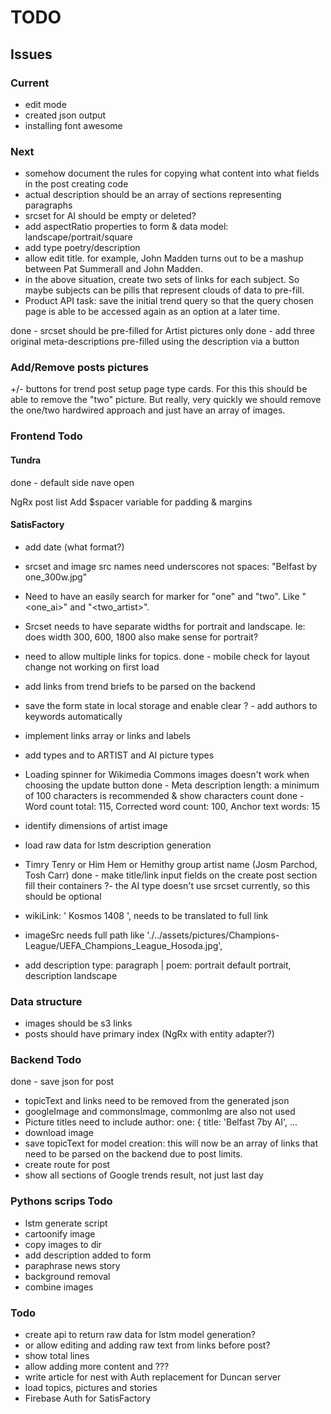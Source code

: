 # TODO

## Issues

### Current

- edit mode
- created json output
- installing font awesome

### Next

- somehow document the rules for copying what content into what fields in the post creating code
- actual description should be an array of sections representing paragraphs
- srcset for AI should be empty or deleted?
- add aspectRatio properties to form & data model: landscape/portrait/square
- add type poetry/description
- allow edit title.  for example, John Madden turns out to be a mashup between Pat Summerall and John Madden.
- in the above situation, create two sets of links for each subject.  So maybe subjects can be pills that represent clouds of data to pre-fill.
- Product API task: save the initial trend query so that the query chosen page is able to be accessed again as an option at a later time.

done - srcset should be pre-filled for Artist pictures only
done - add three original meta-descriptions pre-filled using the description via a button

### Add/Remove posts pictures

+/- buttons for trend post setup page type cards.
For this this should be able to remove the "two" picture.
But really, very quickly we should remove the one/two hardwired approach and just have an array of images.

### Frontend Todo

#### Tundra

done - default side nave open

NgRx post list
Add $spacer variable for padding & margins

#### SatisFactory

- add date (what format?)
- srcset and  image src names need underscores not spaces: "Belfast by one_300w.jpg"
- Need to have an easily search for marker for "one" and "two".  Like "<one_ai>" and "<two_artist>".
- Srcset needs to have separate widths for portrait and landscape.  Ie: does width 300, 600, 1800 also make sense for portrait?
- need to allow multiple links for topics.
done - mobile check for layout change not working on first load

- add links from trend briefs to be parsed on the backend
- save the form state in local storage and enable clear
? - add authors to keywords automatically
- implement links array or links and labels
- add types <none> and <mashup> to ARTIST and AI picture types
- Loading spinner for Wikimedia Commons images doesn't work when choosing the update button
done - Meta description length: a minimum of 100 characters is recommended & show characters count
done - Word count total: 115, Corrected word count: 100, Anchor text words: 15
- identify dimensions of artist image
- load raw data for lstm description generation
- Timry Tenry or Him Hem or Hemithy group artist name (Josm Parchod, Tosh Carr)
done - make title/link input fields on the create post section fill their containers
?- the AI type doesn't use srcset currently, so this should be optional
- wikiLink: ' Kosmos 1408 ', needs to be translated to full link
- imageSrc needs full path like './../assets/pictures/Champions-League/UEFA_Champions_League_Hosoda.jpg',
- add description type: paragraph | poem: portrait default portrait, description landscape 

### Data structure

- images should be s3 links
- posts should have primary index (NgRx with entity adapter?)

### Backend Todo

done - save json for post

- topicText and links need to be removed from the generated json
- googleImage and commonsImage, commonImg are also not used
- Picture titles need to include author: one: { title: 'Belfast 7by AI', ...
- download image
- save topicText for model creation: this will now be an array of links that need to be parsed on the backend due to post limits.
- create route for post
- show all sections of Google trends result, not just last day

### Pythons scrips Todo

- lstm generate script
- cartoonify image
- copy images to dir
- add description added to form
- paraphrase news story
- background removal
- combine images

### Todo

- create api to return raw data for lstm model generation?
- or allow editing and adding raw text from links before post?
- show total lines
- allow adding more content and ???
- write article for nest with Auth replacement for Duncan server
- load topics, pictures and stories
- Firebase Auth for SatisFactory
